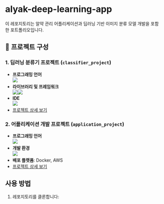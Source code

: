 # alyak-deep-learning-app

이 레포지토리는 알약 관리 어플리케이션과 딥러닝 기반 이미지 분류 모델 개발을 포함한 포트폴리오입니다.

## 📂 프로젝트 구성

### 1. 딥러닝 분류기 프로젝트 (`classifier_project`)
- **프로그래밍 언어**<br>
  <img src="https://img.shields.io/badge/Python-3776AB?style=for-the-badge&logo=Python&logoColor=white">
- **라이브러리 및 프레임워크**<br>
  <img src="https://img.shields.io/badge/Keras-D00000?style=for-the-badge&logo=Keras&logoColor=white"><img src="https://img.shields.io/badge/OpenCV-5C3EE8?style=for-the-badge&logo=OpenCV&logoColor=white">
- **IDE**<br>
  <img src="https://img.shields.io/badge/Visual Studio Code-007ACC?style=for-the-badge&logo=Visual Studio Code&logoColor=white">
- [프로젝트 상세 보기](./classifier_project/README.md)

### 2. 어플리케이션 개발 프로젝트 (`application_project`)
- **프로그래밍 언어**<br>
  <img src="https://img.shields.io/badge/Kotlin-7F52FF?style=for-the-badge&logo=Kotlin&logoColor=white">
- **개발 환경**<br>
  <img src="https://img.shields.io/badge/Android Studio-3DDC84?style=for-the-badge&logo=Android Studio&logoColor=white">
- **배포 플랫폼**: Docker, AWS
- [프로젝트 상세 보기](./application_project/README.md)

## 사용 방법
1. 레포지토리를 클론합니다:
